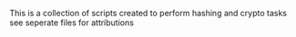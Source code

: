 This is a collection of scripts created to perform hashing and crypto tasks
see seperate files for attributions
